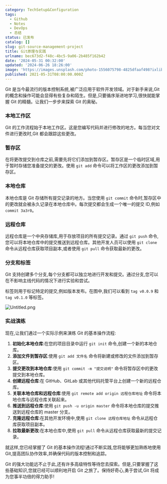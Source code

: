 ```yaml
---
category: TechSetup&Configuration
tags:
  - Github
  - Notes
  - DevOps
  - 总结
status: 已发布
catalog: []
slug: git-source-management-project
title: Git原理与实践
urlname: bec673d2-f48c-4bc5-9a06-2b485f162b42
date: '2024-05-31 00:32:00'
updated: '2024-06-26 18:26:00'
image: 'https://images.unsplash.com/photo-1556075798-4825dfaaf498?ixlib=rb-4.0.3&q=85&fm=jpg&crop=entropy&cs=srgb'
published: 2021-05-31T08:00:00.000Z
---
```


Git 是当今最流行的版本控制系统,被广泛应用于软件开发领域。对于新手来说,Git 的概念和操作可能会显得有些复杂和陌生。但是,只要循序渐进地学习,很快就能掌握 Git 的精髓。让我们一步步来探索 Git 的奥秘。


### 本地工作区


Git 的工作流程始于本地工作区。这是您编写代码并进行修改的地方。每当您对文件进行更改时,Git 都会跟踪这些更改。


### 暂存区


在将更改提交到仓库之前,需要先将它们添加到暂存区。暂存区是一个临时区域,用于暂时存储您准备提交的更改。使用 `git add` 命令可以将工作区的更改添加到暂存区。


### 本地仓库


本地仓库是 Git 存储所有提交记录的地方。当您使用 `git commit` 命令时,暂存区中的更改就会被永久记录在本地仓库中。每次提交都会生成一个唯一的提交 ID,例如 `commit 3a3r0`。


### 远程仓库


远程仓库是一个中央存储库,用于存放项目的所有提交记录。通过 `git push` 命令,您可以将本地仓库中的提交推送到远程仓库。其他开发人员可以使用 `git clone` 命令从远程仓库获取项目副本,或者使用 `git pull` 命令获取最新的更改。


### 分支和标签


Git 支持创建多个分支,每个分支都可以独立地进行开发和提交。通过分支,您可以在不影响主线代码的情况下进行实验和尝试。


标签则用于标记特定的提交,例如版本发布。在图中,我们可以看到 `tag v0.0.9` 和 `tag v0.1.0` 等标签。


![Untitled.png](https://prod-files-secure.s3.us-west-2.amazonaws.com/5d24fe63-e567-4804-86f9-9fdc62e13082/77b77e01-3aab-4add-bdbd-7f489727861d/Untitled.png?X-Amz-Algorithm=AWS4-HMAC-SHA256&X-Amz-Content-Sha256=UNSIGNED-PAYLOAD&X-Amz-Credential=ASIAZI2LB466VECVWYDP%2F20250206%2Fus-west-2%2Fs3%2Faws4_request&X-Amz-Date=20250206T213159Z&X-Amz-Expires=3600&X-Amz-Security-Token=IQoJb3JpZ2luX2VjEE0aCXVzLXdlc3QtMiJIMEYCIQC2z%2BizbgHpfR%2FLty%2F%2B5O%2FaPlz%2F%2F2DTwitYdQipSzWvywIhAJj1sHn9fxYr8kO4NkzmyHi7EFZpg1VHFoLM78CI5IzJKv8DCGYQABoMNjM3NDIzMTgzODA1Igztp%2FLAIQ4UTx2KkWEq3AMz%2BzMC0lBwZU59Le7nIidCqvDSxuqLicGs8qXqKlS5jdh5xoBS55VpS7LBPtE1Ge6jsYCI58p2XzsfxePmOWY6kyZtSBQzn5GTAA3Hp7lhOOfSvhdMgUbMnaodEc%2BTuTaciZ1tZXUbmLbKXeVfoZ3mjP4KqEr1Qasz4wVsm4ZEqAsR8oUIYJj4rS4PqjUKEuKclNUPmv5ZBW1YNjpyE6GjIIw7ao7oe3AFVEFNKVraE1bb2zEjYaISYOyVmEPSgBebYuuAm0aC6dLOSZlKO1Y%2BfxCdXD2VcNYkIjCv8Lbbgq6MGi1d1mXmQC%2FGEleksdOLOH66IbmFbc1xYMpPl%2FPebyufsw06NMR67%2Fn4%2F%2FBOlfBdeeo%2Frb6LOHT0BD6Cm1baVM%2FN%2BAC7VHZY6cjT6qBNAuY1UzpCFCTUPt29za2U77RDuHTk6RPrr1pUAMKDm%2FDRUfjUk4WVCcySFilu3RWLBoZi8Xi9LRtnh3C87lN09OTBlUZ%2F7eKEKJT9nNrgzxH%2BReul3g5ScMAvSX2qpKAeyb%2FHbNX68LRLvYl43Rf2cT1A0fheD4eK2we8ErWjAFpsYbd7JIWO9ebrR7Blk5YgIgmX0hePnCTmmRJNjaCKdCiScGJXZ32diLFvBDC7uJS9BjqkATwgti4zjTPcHRWDsGxRlVSYb%2Fi3tK%2BhE%2FVbWkSRUGJfBBYcFbGzRgicLvBVON7kY4EMjQLc%2FuZksqfXVLzzYSonoJRpf240VzemvsGsRncxCp9ePRcCq%2Bm3opoL%2FO38LaXGKaPwMF47NjAHYl6uouA6%2Flr0oXhzUPihMiWjl%2B8%2F8p0DjMPh8eyeXjjmgD1mLRIdKcKP6y7UXbQ9BddeMiD9tMwf&X-Amz-Signature=edbf91642e6b461b87d37e6ae728a9321991c95321c74d0c6d7e1dc1b0c89562&X-Amz-SignedHeaders=host&x-id=GetObject)


### 实战演练


现在,让我们通过一个实际示例来演练 Git 的基本操作流程:

1. **初始化本地仓库**:在您的项目目录中运行 `git init` 命令,创建一个新的本地仓库。
2. **添加文件到暂存区**:使用 `git add 文件名` 命令将新建或修改的文件添加到暂存区。
3. **提交更改到本地仓库**:使用 `git commit -m "提交说明"` 命令将暂存区中的更改提交到本地仓库。
4. **创建远程仓库**:在 GitHub、GitLab 或其他代码托管平台上创建一个新的远程仓库。
5. **关联本地仓库和远程仓库**:使用 `git remote add origin 远程仓库地址` 命令将本地仓库与远程仓库关联起来。
6. **推送到远程仓库**:使用 `git push -u origin master` 命令将本地仓库的提交推送到远程仓库的 master 分支。
7. **克隆远程仓库**:在其他开发环境中,使用 `git clone 远程仓库地址` 命令从远程仓库获取项目副本。
8. **拉取最新更改**:在本地仓库中,使用 `git pull` 命令从远程仓库获取最新的提交记录。

就这样,您已经掌握了 Git 的基本操作流程!通过不断实践,您将能够更加熟练地使用 Git,提高团队协作效率,并确保代码的版本控制和追踪。


Git 的强大功能远不止于此,还有许多高级特性等待您去探索。但是,只要掌握了这些基础知识,您就已经可以顺利地开启 Git 之旅了。保持好奇心,勇于尝试,Git 将成为您事半功倍的得力助手!

